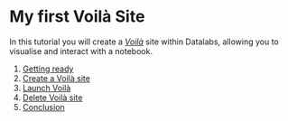 # My first Voilà Site

In this tutorial you will create a *[Voilà][voila]* site within Datalabs, allowing you to
visualise and interact with a notebook.

[voila]: https://github.com/voila-dashboards/voila

1. [Getting ready](01-getting-ready.md)
2. [Create a Voilà site](02-create-voila-site.md)
3. [Launch Voilà](03-launch-voila-site.md)
4. [Delete Voilà site](04-delete-voila-site.md)
5. [Conclusion](05-conclusion.md)
